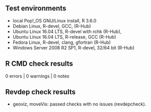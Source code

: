 ## Test environments
* local Pop!_OS GNU/Linux install, R 3.6.0
* Debian Linux, R-devel, GCC, (R-Hub)
* Ubuntu Linux 16.04 LTS, R-devel with rchk (R-Hub),
* Ubuntu Linux 16.04 LTS, R-release, GCC (R-Hub)
* Fedora Linux, R-devel, clang, gfortran (R-Hub)
* Windows Server 2008 R2 SP1, R-devel, 32/64 bit (R-Hub)

## R CMD check results

0 errors | 0 warnings | 0 notes

## Revdep check results

* geoviz, moveVis: passed checks with no issues (revdepcheck).
